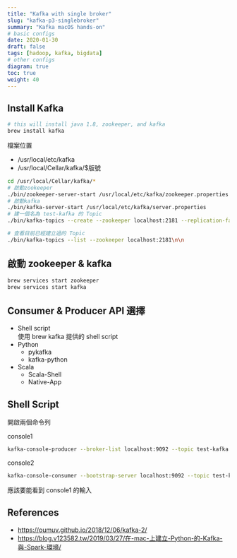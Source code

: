 ```yaml
---
title: "Kafka with single broker"
slug: "kafka-p3-singlebroker"
summary: "Kafka macOS hands-on"
# basic configs
date: 2020-01-30
draft: false
tags: [hadoop, kafka, bigdata]
# other configs
diagram: true
toc: true
weight: 40
---
```


## Install Kafka

```bash
# this will install java 1.8, zookeeper, and kafka
brew install kafka
```

檔案位置

- /usr/local/etc/kafka
- /usr/local/Cellar/kafka/\$版號

```bash
cd /usr/local/Cellar/kafka/*
# 啟動zookeeper
./bin/zookeeper-server-start /usr/local/etc/kafka/zookeeper.properties
# 啟動kafka
./bin/kafka-server-start /usr/local/etc/kafka/server.properties
# 建一個名為 test-kafka 的 Topic
./bin/kafka-topics --create --zookeeper localhost:2181 --replication-factor 1 --partitions 1 --topic test-kafka

# 查看目前已經建立過的 Topic
./bin/kafka-topics --list --zookeeper localhost:2181\n\n
```

## 啟動 zookeeper & kafka

```bash
brew services start zookeeper
brew services start kafka
```

## Consumer & Producer API 選擇

- Shell script  
  使用 brew kafka 提供的 shell script
- Python
  - pykafka
  - kafka-python
- Scala
  - Scala-Shell
  - Native-App

## Shell Script

開啟兩個命令列

console1

```bash
kafka-console-producer --broker-list localhost:9092 --topic test-kafka
```

console2

```bash
kafka-console-consumer --bootstrap-server localhost:9092 --topic test-kafka --from-beginning
```

應該要能看到 console1 的輸入

## References

- <https://oumuv.github.io/2018/12/06/kafka-2/>
- <https://blog.v123582.tw/2019/03/27/在-mac-上建立-Python-的-Kafka-與-Spark-環境/>

